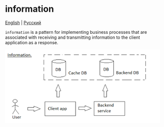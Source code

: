 # information

[English](information.md) | [Русский](information.ru.md)

`information` is a pattern for implementing business processes that are associated with receiving and transmitting information to the client application as a response.

![information_overall](../img/information_overall.png)
